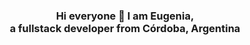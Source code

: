 <h3 align="center"> 
  Hi everyone 👋
  I am Eugenia, <br>
  a fullstack developer from Córdoba, Argentina
</h3>



